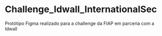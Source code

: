 # Challenge_Idwall_InternationalSec
Protótipo Figma realizado para a challenge da FIAP em parceria com a Idwall
